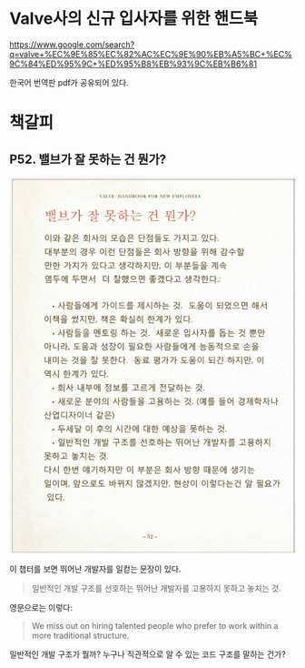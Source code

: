 # Valve사의 신규 입사자를 위한 핸드북

https://www.google.com/search?q=valve+%EC%9E%85%EC%82%AC%EC%9E%90%EB%A5%BC+%EC%9C%84%ED%95%9C+%ED%95%B8%EB%93%9C%EB%B6%81

한국어 번역판 pdf가 공유되어 있다.

# 책갈피

## P52. 밸브가 잘 못하는 건 뭔가?

![handbook p52](../$images/valve-handbook-p52.png)

이 챕터를 보면 뛰어난 개발자를 일컫는 문장이 있다.

> 일반적인 개발 구조를 선호하는 뛰어난 개발자를 고용하지 못하고 놓치는 것.

영문으로는 이렇다:

> We miss out on hiring talented people who prefer to work within a more traditional structure.

일반적인 개발 구조가 뭘까? 누구나 직관적으로 알 수 있는 코드 구조를 말하는 건가?
